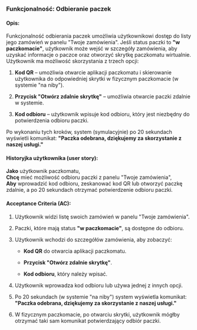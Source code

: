 ### **Funkcjonalność: Odbieranie paczek**

#### **Opis:**

Funkcjonalność odbierania paczek umożliwia użytkownikowi dostęp do listy jego zamówień w panelu "Twoje zamówienia". Jeśli status paczki to **"w paczkomacie"**, użytkownik może wejść w szczegóły zamówienia, aby uzyskać informacje o paczce oraz otworzyć skrytkę paczkomatu wirtualnie. Użytkownik ma możliwość skorzystania z trzech opcji:

1. **Kod QR** – umożliwia otwarcie aplikacji paczkomatu i skierowanie użytkownika do odpowiedniej skrytki w fizycznym paczkomacie (w systemie "na niby").
    
2. **Przycisk "Otwórz zdalnie skrytkę"** – umożliwia otwarcie paczki zdalnie w systemie.
    
3. **Kod odbioru** – użytkownik wpisuje kod odbioru, który jest niezbędny do potwierdzenia odbioru paczki.
    

Po wykonaniu tych kroków, system (symulacyjnie) po 20 sekundach wyświetli komunikat: **"Paczka odebrana, dziękujemy za skorzystanie z naszej usługi."**

#### **Historyjka użytkownika (user story):**

**Jako** użytkownik paczkomatu,  
**Chcę** mieć możliwość odbioru paczki z panelu "Twoje zamówienia",  
**Aby** wprowadzić kod odbioru, zeskanować kod QR lub otworzyć paczkę zdalnie, a po 20 sekundach otrzymać potwierdzenie odbioru paczki.

#### **Acceptance Criteria (AC):**

1. Użytkownik widzi listę swoich zamówień w panelu "Twoje zamówienia".
    
2. Paczki, które mają status **"w paczkomacie"**, są dostępne do odbioru.
    
3. Użytkownik wchodzi do szczegółów zamówienia, aby zobaczyć:
    
    - **Kod QR** do otwarcia aplikacji paczkomatu.
        
    - **Przycisk "Otwórz zdalnie skrytkę"**.
        
    - **Kod odbioru**, który należy wpisać.
        
4. Użytkownik wprowadza kod odbioru lub używa jednej z innych opcji.
    
5. Po 20 sekundach (w systemie "na niby") system wyświetla komunikat: **"Paczka odebrana, dziękujemy za skorzystanie z naszej usługi."**
    
6. W fizycznym paczkomacie, po otwarciu skrytki, użytkownik mógłby otrzymać taki sam komunikat potwierdzający odbiór paczki.
